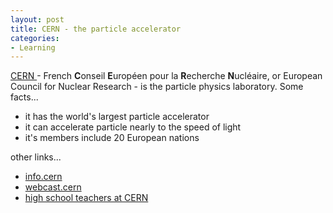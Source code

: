 ```yaml
---
layout: post
title: CERN - the particle accelerator
categories:
- Learning
---
```



[CERN ](http://public.web.cern.ch/Public/Welcome.html)- French **C**onseil **E**uropéen pour la **R**echerche **N**ucléaire, or European Council for Nuclear Research - is the particle physics laboratory. Some facts...
- it has the world's largest particle accelerator
- it can accelerate particle nearly to the speed of light
- it's members include 20 European nations

other links...
- [info.cern](http://info.cern.ch/)
- [webcast.cern](http://webcast.cern.ch/)
- [high school teachers at CERN](http://teachers.web.cern.ch/teachers/)

